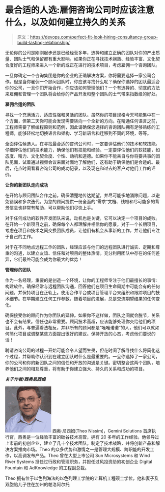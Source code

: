 # 最合适的人选:雇佣咨询公司时应该注意什么，以及如何建立持久的关系

> 原文：<https://devops.com/perfect-fit-look-hiring-consultancy-group-build-lasting-relationship/>

无论你的公司是刚刚起步还是已经经营多年，选择和建立正确的团队对你的产出质量、团队士气和保留都有重大影响。如果你正在寻找技术娴熟、经验丰富、文化契合度好的工程师来进入一个新的或正在进行的技术项目，考虑雇佣一个咨询团队。

一旦你确定一个咨询集团是你的企业的正确解决方案，你将需要选择一家公司合作。但是当你雇佣一个顾问团队时，你应该寻找什么呢？确保你选择的团队最适合你的公司，一旦你们开始合作，你应该如何管理他们？一个有选择的、彻底的方法来雇佣和管理一个团队将会给你的产品开发和整个团队的士气带来指数级的好处。

**雇佣合适的团队**

寻找一个充满活力、适应性强和灵活的团队。虽然你的项目规格今天可能集中在一个方面，但第二天你可能会发现需要转向一个全新的方向。在精通任何语言之前，工程师需要了解编程原则和范例，因此请确保您选择的咨询团队拥有足够熟练的工程师，能够轻松地切换语言和架构、学习新语言和迁移到不同的环境，等等。

全面评估候选人。在寻找最合适的咨询公司时，一定要评估他们的技术和软技能。仔细评估他们的技术能力，确保他们有技能和经验。一定要评估他们的软技能，如态度、精力、文化契合度、个性、动机和道德。如果你不能亲自与你将要共事的团队见面，试着通过视频会议来面对面地了解他们，这有助于确保他们是合适的。最后，花点时间看看咨询公司的成功记录，以及现在和过去的客户对他们工作的评价。

**让你的新团队走向成功**

在开始与顾问团队合作之前，确保清楚地传达期望，并尽可能多地消除问题，以避免错误和多次迭代。为您的顾问提供一份全面的“需求”文档、线框和尽可能多的背景信息也非常有帮助，可以帮助他们尽快上手。

对于任何成功的软件开发团队来说，动机也是关键，它可以决定一个项目的成败。在开始一个新项目之前，确保每个人都理解并相信你的愿景。对于一个长期项目，考虑在项目和技术之间交换团队成员，让他们有机会从事新的工作，并让他们专注于自己的工作。

对于在不同地点远程工作的团队，经理应该与他们的远程团队进行诚实、定期和尊重的沟通，以建立友谊、信任和对项目的整体热情。充分利用团队中存在的任何差异，它们最终可能会成为你最大的优势！

**管理你的团队**

作为一名经理，重要的是创造一个环境，让你的工程师专注于他们最擅长的事情:构建软件。确保经常与远程团队沟通，回答他们在项目生命周期中可能会有的任何问题，并保持项目在正轨上。使用合作平台或项目管理平台来组织和跟踪项目的技术细节。在早期建立任何工作参数，随着项目的进展，总是交流期望结果的任何变化。

确保接受你的顾问作为你团队的延伸。如果你不这样做，团队之间就会脱节，关系也不会有结果。信任也非常重要。顾问技术高超，应该能够处理你交给他们的项目。此外，与普遍看法相反，并非所有的顾问都是“唯唯诺诺”的人，他们可以就如何简化项目或调整某些方面提出很好的建议。保持开放的心态，考虑他们要说的话！

聘请咨询公司的过程一开始可能会令人望而生畏，但花时间了解寻找什么将简化这个过程，并帮助你认识到在建立团队时什么是最重要的。一旦你选择了一家公司，你的公司和你的新团队之间的信任和开放的沟通是关键。密切整合这两个团队，培养他们之间的相互尊重，将有助于你建立强大、持久的关系和成功的项目。

***关于作者/西奥尼西姆***

[![Theo headshot](img/eddef0fc6322da1b0a7061dc943c489f.png)](https://devops.com/wp-content/uploads/2015/09/Theo-headshot.jpg) 西奥·尼西姆(Theo Nissim)，Gemini Solutions 首席执行官，西奥是一位经验丰富的硅谷技术高管，拥有 20 多年的工作经验。他领导过上市前的初创企业，建立了几十个技术团队，制定了技术战略，并将创新产品和解决方案推向市场。Theo 的众多优势和激情之一是管理大规模、跨职能的开发工作，以高调发布产品。Theo 曾在大型上市公司 Sun Microsystems 和 Wind River Systems 担任过行政和管理职务，并担任过风投资助的初创企业 Digital Fountain 和 AdKnowledge 的工程副总裁。

Theo 拥有位于以色列海法的以色列理工学院的计算机工程硕士学位。他和妻子及双胞胎儿子住在加州的帕洛阿尔托